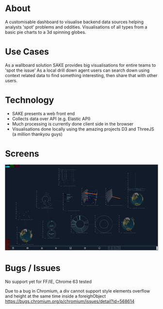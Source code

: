 # About

A customisable dashboard to visualise backend data sources helping analysts 'spot' problems and oddities.
Visualisations of all types from a basic pie charts to a 3d spinning globes.


# Use Cases

As a wallboard solution SAKE provides big visualisations for entire teams to 'spot the issue'
As a local drill down agent users can search down using context related data to find something interesting, then share that with other users.

# Technology

- SAKE presents a web front end
- Collects data over API (e.g. Elastic API)
- Much processing is currently done client side in the browser
- Visualisations done locally using the amazing projects D3 and ThreeJS (a million thankyou guys)

# Screens

![screenshot1](https://github.com/andyhouse90/SAKE/blob/master/screenshots/SAKE_1_Apache.png)


# Bugs / Issues

No support yet for FF/IE, Chrome 63 tested

Due to a bug in Chromium, a div cannot support style elements overflow and height at the same time inside a foreighObject
https://bugs.chromium.org/p/chromium/issues/detail?id=568614


